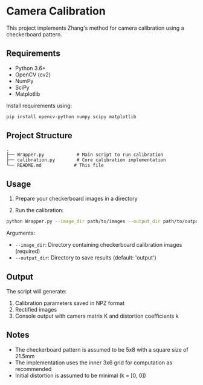 # Camera Calibration

This project implements Zhang's method for camera calibration using a checkerboard pattern.

## Requirements

- Python 3.6+
- OpenCV (cv2)
- NumPy
- SciPy
- Matplotlib

Install requirements using:
```bash
pip install opencv-python numpy scipy matplotlib
```

## Project Structure

```
.
├── Wrapper.py            # Main script to run calibration
├── calibration.py        # Core calibration implementation
└── README.md            # This file
```

## Usage

1. Prepare your checkerboard images in a directory

2. Run the calibration:
```bash
python Wrapper.py --image_dir path/to/images --output_dir path/to/output
```

Arguments:
- `--image_dir`: Directory containing checkerboard calibration images (required)
- `--output_dir`: Directory to save results (default: 'output')

## Output

The script will generate:
1. Calibration parameters saved in NPZ format
2. Rectified images
3. Console output with camera matrix K and distortion coefficients k

## Notes

- The checkerboard pattern is assumed to be 5x8 with a square size of 21.5mm
- The implementation uses the inner 3x6 grid for computation as recommended
- Initial distortion is assumed to be minimal (k = [0, 0])